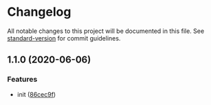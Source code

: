 # Changelog

All notable changes to this project will be documented in this file. See [standard-version](https://github.com/conventional-changelog/standard-version) for commit guidelines.

## 1.1.0 (2020-06-06)


### Features

* init ([86cec9f](https://github.com/goorm-dev/mockData/commit/86cec9f924ca62dc04b4850bb7e3dac7bf106d11))
